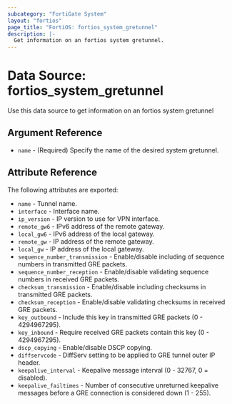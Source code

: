 ```yaml
---
subcategory: "FortiGate System"
layout: "fortios"
page_title: "FortiOS: fortios_system_gretunnel"
description: |-
  Get information on an fortios system gretunnel.
---
```


# Data Source: fortios_system_gretunnel
Use this data source to get information on an fortios system gretunnel

## Argument Reference

* `name` - (Required) Specify the name of the desired system gretunnel.

## Attribute Reference

The following attributes are exported:

* `name` - Tunnel name.
* `interface` - Interface name.
* `ip_version` - IP version to use for VPN interface.
* `remote_gw6` - IPv6 address of the remote gateway.
* `local_gw6` - IPv6 address of the local gateway.
* `remote_gw` - IP address of the remote gateway.
* `local_gw` - IP address of the local gateway.
* `sequence_number_transmission` - Enable/disable including of sequence numbers in transmitted GRE packets.
* `sequence_number_reception` - Enable/disable validating sequence numbers in received GRE packets.
* `checksum_transmission` - Enable/disable including checksums in transmitted GRE packets.
* `checksum_reception` - Enable/disable validating checksums in received GRE packets.
* `key_outbound` - Include this key in transmitted GRE packets (0 - 4294967295).
* `key_inbound` - Require received GRE packets contain this key (0 - 4294967295).
* `dscp_copying` - Enable/disable DSCP copying.
* `diffservcode` - DiffServ setting to be applied to GRE tunnel outer IP header.
* `keepalive_interval` - Keepalive message interval (0 - 32767, 0 = disabled).
* `keepalive_failtimes` - Number of consecutive unreturned keepalive messages before a GRE connection is considered down (1 - 255).


